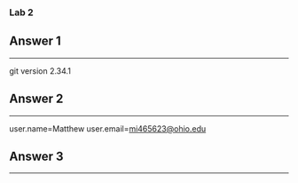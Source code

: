 ### Lab 2


## Answer 1
---
git version 2.34.1


## Answer 2
---
user.name=Matthew
user.email=mi465623@ohio.edu


## Answer 3
---
